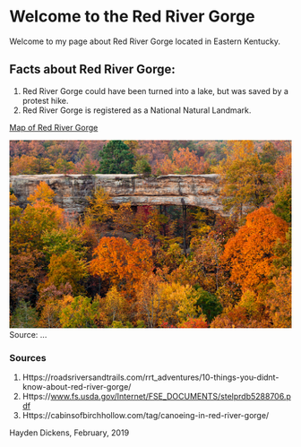 <!-- Heading 1 -->
# Welcome to the Red River Gorge 

<!-- First paragraph -->
Welcome to my page about Red River Gorge located in Eastern Kentucky.

<!-- Heading 2 -->
## Facts about Red River Gorge:

<!-- Ordered list -->
1. Red River Gorge could have been turned into a lake, but was saved by a protest hike.
2.  Red River Gorge is registered as a National Natural Landmark.

<!-- Link to web page -->
[Map of Red River Gorge](https://www.fs.usda.gov/Internet/FSE_DOCUMENTS/stelprdb5288706.pdf)

<!-- Display PNG image from a different server. Notice the exclamation mark ! -->
![Red River Gorge](Natural-Bridge-in-Autumn_x1024.jpg)    
Source: ...

<!-- 
    This is a comment. The above line grabs a PNG from a URL and will display it as an image. The "Become Happy" text inside the brackets is called an Alt property and is used in case the image is corrupted or for browsers that don't display images (they exist). 
-->

<!-- Heading 3 -->
### Sources
1. Https://roadsriversandtrails.com/rrt_adventures/10-things-you-didnt-know-about-red-river-gorge/
2. Https://www.fs.usda.gov/Internet/FSE_DOCUMENTS/stelprdb5288706.pdf
3. Https://cabinsofbirchhollow.com/tag/canoeing-in-red-river-gorge/

Hayden Dickens, February, 2019
